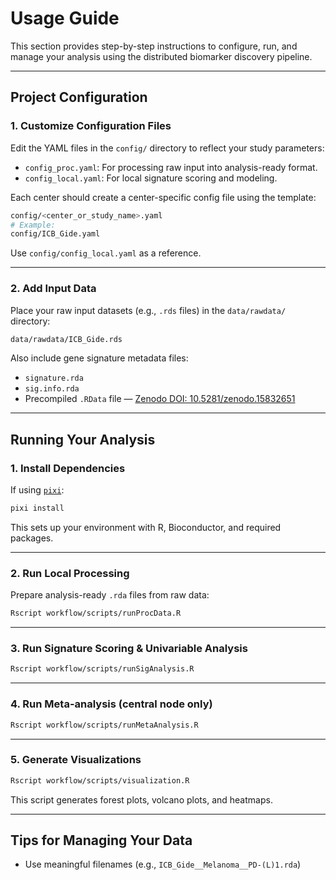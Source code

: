 # Usage Guide

This section provides step-by-step instructions to configure, run, and manage your analysis using the distributed biomarker discovery pipeline.

---

## Project Configuration

### 1. Customize Configuration Files

Edit the YAML files in the `config/` directory to reflect your study parameters:
- `config_proc.yaml`: For processing raw input into analysis-ready format.
- `config_local.yaml`: For local signature scoring and modeling.

Each center should create a center-specific config file using the template:

```bash
config/<center_or_study_name>.yaml
# Example:
config/ICB_Gide.yaml
```

Use `config/config_local.yaml` as a reference.

---

### 2. Add Input Data

Place your raw input datasets (e.g., `.rds` files) in the `data/rawdata/` directory:

```bash
data/rawdata/ICB_Gide.rds
```

Also include gene signature metadata files:

- `signature.rda`
- `sig.info.rda`
- Precompiled `.RData` file — [Zenodo DOI: 10.5281/zenodo.15832651](https://zenodo.org/records/15832652)

---

## Running Your Analysis

### 1. Install Dependencies

If using [`pixi`](https://prefix.dev/docs/pixi/overview):

```bash
pixi install
```

This sets up your environment with R, Bioconductor, and required packages.

---

### 2. Run Local Processing

Prepare analysis-ready `.rda` files from raw data:

```bash
Rscript workflow/scripts/runProcData.R
```

---

### 3. Run Signature Scoring & Univariable Analysis

```bash
Rscript workflow/scripts/runSigAnalysis.R
```

---

### 4. Run Meta-analysis (central node only)

```bash
Rscript workflow/scripts/runMetaAnalysis.R
```

---

### 5. Generate Visualizations

```bash
Rscript workflow/scripts/visualization.R
```

This script generates forest plots, volcano plots, and heatmaps.

---

## Tips for Managing Your Data

- Use meaningful filenames (e.g., `ICB_Gide__Melanoma__PD-(L)1.rda`)